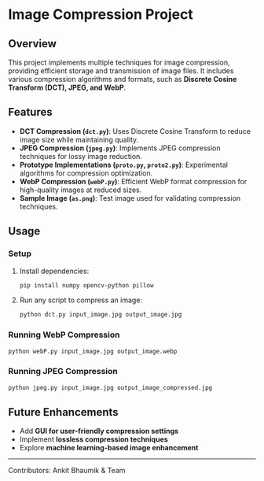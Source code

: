 # Image Compression Project

## Overview
This project implements multiple techniques for image compression, providing efficient storage and transmission of image files. It includes various compression algorithms and formats, such as **Discrete Cosine Transform (DCT), JPEG, and WebP**.

## Features
- **DCT Compression (`dct.py`)**: Uses Discrete Cosine Transform to reduce image size while maintaining quality.
- **JPEG Compression (`jpeg.py`)**: Implements JPEG compression techniques for lossy image reduction.
- **Prototype Implementations (`proto.py`, `proto2.py`)**: Experimental algorithms for compression optimization.
- **WebP Compression (`webP.py`)**: Efficient WebP format compression for high-quality images at reduced sizes.
- **Sample Image (`as.png`)**: Test image used for validating compression techniques.

## Usage
### Setup
1. Install dependencies:
   ```sh
   pip install numpy opencv-python pillow
   ```
2. Run any script to compress an image:
   ```sh
   python dct.py input_image.jpg output_image.jpg
   ```

### Running WebP Compression
```sh
python webP.py input_image.jpg output_image.webp
```

### Running JPEG Compression
```sh
python jpeg.py input_image.jpg output_image_compressed.jpg
```

## Future Enhancements
- Add **GUI for user-friendly compression settings**
- Implement **lossless compression techniques**
- Explore **machine learning-based image enhancement**

---
Contributors: Ankit Bhaumik & Team

